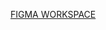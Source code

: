 [FIGMA WORKSPACE](https://www.figma.com/design/zw2wlQeQRifD2hPSPqotgg/Spotiem?node-id=104-1633&t=bkVoiMAMtyP9erzG-1)
